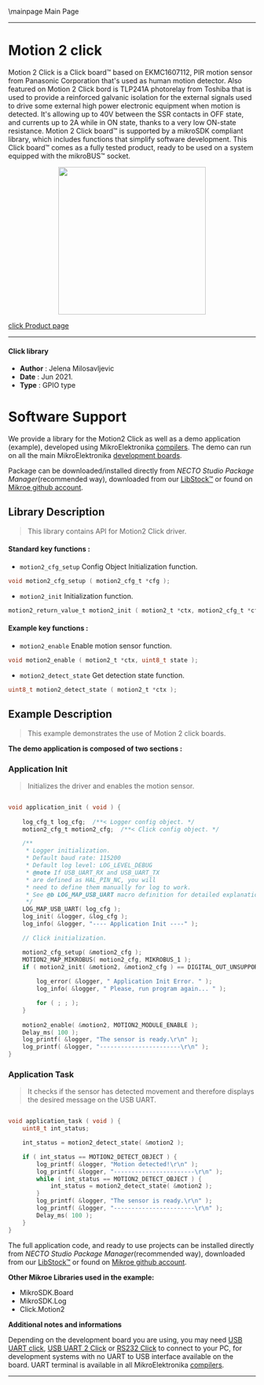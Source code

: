 \mainpage Main Page

---
# Motion 2 click

Motion 2 Click is a Click board™ based on EKMC1607112, PIR motion sensor from Panasonic Corporation that's used as human motion detector. Also featured on Motion 2 Click bord is TLP241A photorelay from Toshiba that is used to provide a reinforced galvanic isolation for the external signals used to drive some external high power electronic equipment when motion is detected. It's allowing up to 40V between the SSR contacts in OFF state, and currents up to 2A while in ON state, thanks to a very low ON-state resistance.
Motion 2 Click board™ is supported by a mikroSDK compliant library, which includes functions that simplify software development. This Click board™ comes as a fully tested product, ready to be used on a system equipped with the mikroBUS™ socket.

<p align="center">
  <img src="https://download.mikroe.com/images/click_for_ide/motion2_click.png" height=300px>
</p>

[click Product page](https://www.mikroe.com/motion-2-click)

---


#### Click library

- **Author**        : Jelena Milosavljevic
- **Date**          : Jun 2021.
- **Type**          : GPIO type


# Software Support

We provide a library for the Motion2 Click
as well as a demo application (example), developed using MikroElektronika
[compilers](https://www.mikroe.com/necto-studio).
The demo can run on all the main MikroElektronika [development boards](https://www.mikroe.com/development-boards).

Package can be downloaded/installed directly from *NECTO Studio Package Manager*(recommended way), downloaded from our [LibStock&trade;](https://libstock.mikroe.com) or found on [Mikroe github account](https://github.com/MikroElektronika/mikrosdk_click_v2/tree/master/clicks).

## Library Description

> This library contains API for Motion2 Click driver.

#### Standard key functions :

- `motion2_cfg_setup` Config Object Initialization function.
```c
void motion2_cfg_setup ( motion2_cfg_t *cfg );
```

- `motion2_init` Initialization function.
```c
motion2_return_value_t motion2_init ( motion2_t *ctx, motion2_cfg_t *cfg );
```

#### Example key functions :

- `motion2_enable` Enable motion sensor function.
```c
void motion2_enable ( motion2_t *ctx, uint8_t state );
```

- `motion2_detect_state` Get detection state function.
```c
uint8_t motion2_detect_state ( motion2_t *ctx );
```

## Example Description

> This example demonstrates the use of Motion 2 click boards.

**The demo application is composed of two sections :**

### Application Init

> Initializes the driver and enables the motion sensor.

```c

void application_init ( void ) {
   
    log_cfg_t log_cfg;  /**< Logger config object. */
    motion2_cfg_t motion2_cfg;  /**< Click config object. */

    /** 
     * Logger initialization.
     * Default baud rate: 115200
     * Default log level: LOG_LEVEL_DEBUG
     * @note If USB_UART_RX and USB_UART_TX 
     * are defined as HAL_PIN_NC, you will 
     * need to define them manually for log to work. 
     * See @b LOG_MAP_USB_UART macro definition for detailed explanation.
     */
    LOG_MAP_USB_UART( log_cfg );
    log_init( &logger, &log_cfg );
    log_info( &logger, "---- Application Init ----" );

    // Click initialization.

    motion2_cfg_setup( &motion2_cfg );
    MOTION2_MAP_MIKROBUS( motion2_cfg, MIKROBUS_1 );
    if ( motion2_init( &motion2, &motion2_cfg ) == DIGITAL_OUT_UNSUPPORTED_PIN ) {
       
        log_error( &logger, " Application Init Error. " );
        log_info( &logger, " Please, run program again... " );

        for ( ; ; );
    }
    
    motion2_enable( &motion2, MOTION2_MODULE_ENABLE );
    Delay_ms( 100 );
    log_printf( &logger, "The sensor is ready.\r\n" );
    log_printf( &logger, "-----------------------\r\n" );
}

```

### Application Task

> It checks if the sensor has detected movement and therefore displays the desired message on the USB UART.

```c

void application_task ( void ) {  
    uint8_t int_status;

    int_status = motion2_detect_state( &motion2 );

    if ( int_status == MOTION2_DETECT_OBJECT ) {
        log_printf( &logger, "Motion detected!\r\n" );
        log_printf( &logger, "-----------------------\r\n" );
        while ( int_status == MOTION2_DETECT_OBJECT ) {
            int_status = motion2_detect_state( &motion2 );
        }
        log_printf( &logger, "The sensor is ready.\r\n" );
        log_printf( &logger, "-----------------------\r\n" );
        Delay_ms( 100 );
    }
}

```

The full application code, and ready to use projects can be installed directly from *NECTO Studio Package Manager*(recommended way), downloaded from our [LibStock&trade;](https://libstock.mikroe.com) or found on [Mikroe github account](https://github.com/MikroElektronika/mikrosdk_click_v2/tree/master/clicks).

**Other Mikroe Libraries used in the example:**

- MikroSDK.Board
- MikroSDK.Log
- Click.Motion2

**Additional notes and informations**

Depending on the development board you are using, you may need
[USB UART click](https://www.mikroe.com/usb-uart-click),
[USB UART 2 Click](https://www.mikroe.com/usb-uart-2-click) or
[RS232 Click](https://www.mikroe.com/rs232-click) to connect to your PC, for
development systems with no UART to USB interface available on the board. UART
terminal is available in all MikroElektronika
[compilers](https://shop.mikroe.com/compilers).

---
